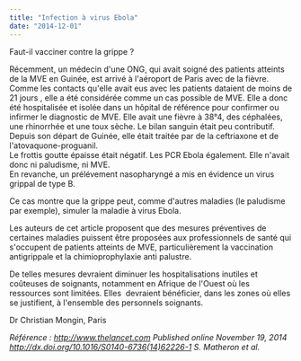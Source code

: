 ```yaml
---
title: "Infection à virus Ebola"
date: "2014-12-01"
---
```


Faut-il vacciner contre la grippe ?

Récemment, un médecin d'une ONG, qui avait soigné des patients atteints de la MVE en Guinée, est arrivé à l'aéroport de Paris avec de la fièvre. Comme les contacts qu'elle avait eus avec les patients dataient de moins de 21 jours , elle a été considérée comme un cas possible de MVE. Elle a donc été hospitalisée et isolée dans un hôpital de référence pour confirmer ou infirmer le diagnostic de MVE. Elle avait une fièvre à 38°4, des céphalées, une rhinorrhée et une toux sèche. Le bilan sanguin était peu contributif.  
Depuis son départ de Guinée, elle était traitée par de la ceftriaxone et de l'atovaquone-proguanil.  
Le frottis goutte épaisse était négatif. Les PCR Ebola également. Elle n'avait donc ni paludisme, ni MVE.  
En revanche, un prélévement nasopharyngé a mis en évidence un virus grippal de type B.

Ce cas montre que la grippe peut, comme d'autres maladies (le paludisme par exemple), simuler la maladie à virus Ebola.

Les auteurs de cet article proposent que des mesures préventives de certaines maladies puissent être proposées aux professionnels de santé qui s'occupent de patients atteints de MVE, particulièrement la vaccination antigrippale et la chimioprophylaxie anti palustre.

De telles mesures devraient diminuer les hospitalisations inutiles et coûteuses de soignants, notamment en Afrique de l'Ouest où les ressources sont limitées. Elles  devraient bénéficier, dans les zones où elles se justifient, à l'ensemble des personnels soignants.

Dr Christian Mongin, Paris

*Référence : <http://www.thelancet.com> Published online November 19, 2014 <http://dx.doi.org/10.1016/S0140-6736(14)62226-1> S. Matheron et al.*
